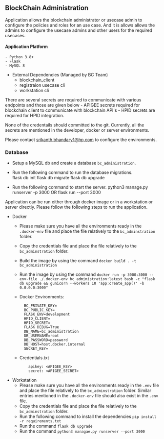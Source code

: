 ## BlockChain Administration ###

Application allows the blockchain administrator or usecase admin to configure the policies and roles for an use case. And it is allows allows the admins to configure the usecase admins and other users for the required usecases.

#### Application Platform ###
    - Python 3.8+
    - Flask
    - MySQL 8

-   External Dependencies  (Managed by BC Team)
    - blockchain_client
    - registraion usecase cli
    - workstation cli

There are several secrets are required to communicate with various endpoints and those are given below
    - APIGEE secrets required for blockchain client to communicate with blockchain API's
    - HPID secrets are required for HPID integration.

None of the credentails should committed to the git. Currently, all the secrets are mentioned in the developer, docker or server environments.

Please contact srikanth.bhandary1@hp.com to configure the environments.

### Database ###
- Setup a MySQL db and create a database ```bc_administration```.
- Run the following command to run the database migrations.        
         flask db init
         flask db migrate
         flask db upgrade
         
- Run the following command to start the server.
        python3 manage.py runserver -p 3000
            OR
        flask run --port 3000                     
        
Application can be run either through docker image or in a workstation or server directly. Please follow the following steps to run the application.

- Docker 
    - Please make sure you have all the environments ready in the `.docker-env` file and place the file relatively to the `bc_adminstration` folder.
    - Copy the credentials file and place the file relatively to the `bc_adminstration` folder.
    - Build the image by using the command `docker build . -t bc_administration`
    - Run the image by using the command `docker run -p 3000:3000 --env-file ./.docker-env bc_administration:latest bash -c "flask db upgrade && gunicorn --workers 10 'app:create_app()' -b 0.0.0.0:3000"`
    
    - Docker Environments:    
      ```  
        BC_PRIVATE_KEY=
        BC_PUBLIC_KEY=
        FLASK_ENV=development
        HPID_CLIENT=
        HPID_SECRET=
        FLASK_DEBUG=True
        DB_NAME=bc_administration
        DB_USERNAME=root
        DB_PASSWORD=password
        DB_HOST=host.docker.internal
        SECRET_KEY=
        ```
    -  Credentials.txt
         ```
             apikey: <APIGEE_KEY>
             secret: <APIGEE_SECRET>
         ```
- Workstation
     - Please make sure you have all the environments ready in the `.env` file and place the file relatively to the          `bc_adminstration` folder. Similar entries mentioned in the `.docker-env` file should also exist in the `.env` file.
     - Copy the credentials file and place the file relatively to the `bc_adminstration` folder.
     - Run the following command to install the dependencies
        ```pip install -r requirements.txt```
     - Run the command `flask db upgrade`
     - Run the command `python3 managae.py runserver --port 3000`

